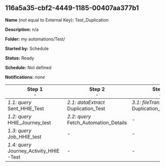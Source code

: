 ## 116a5a35-cbf2-4449-1185-00407aa377b1

**Name** (not equal to External Key)**:** Test_Duplication

**Description:** n/a

**Folder:** my automations/Test/

**Started by:** Schedule

**Status:** Ready

**Schedule:** Not defined

**Notifications:** _none_


| Step 1<br>_<small>-</small>_ | Step 2<br>_<small>-</small>_ | Step 3<br>_<small>-</small>_ |
| --- | --- | --- |
| _1.1: query_<br>Sent_HHIE_Test | _2.1: dataExtract_<br>Duplication_Test | _3.1: fileTransfer_<br>Duplication_Test_Extract |
| _1.2: query_<br>HHIE_Journey_test | _2.2: query_<br>Fetch_Automation_Details | - |
| _1.3: query_<br>Job_HHIE_test | - | - |
| _1.4: query_<br>Journey_Activity_HHIE-Test | - | - |
